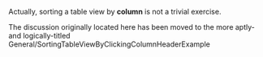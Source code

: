 Actually, sorting a table view by **column** is not a trivial exercise.

The discussion originally located here has been moved to the more aptly- and logically-titled General/SortingTableViewByClickingColumnHeaderExample